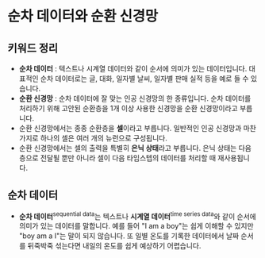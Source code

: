 # 순차 데이터와 순환 신경망

## 키워드 정리

- **순차 데이터** : 텍스트나 시계열 데이터와 같이 순서에 의미가 있는 데이터입니다. 대표적인 순차 데이터로는 글, 대화, 일자별 날씨, 일자별 판매 실적 등을 예로 들 수 있습니다.
- **순환 신경망** : 순차 데이터에 잘 맞는 인공 신경망의 한 종류입니다. 순차 데이터를 처리하기 위해 고안된 순환층을 1개 이상 사용한 신경망을 순환 신경망이라고 부릅니다.
- 순환 신경망에서는 종종 순환층을 **셀**이라고 부릅니다. 일반적인 인공 신경망과 마찬가지로 하나의 셀은 여러 개의 뉴런으로 구성됩니다.
- 순환 신경망에서는 셀의 출력을 특별히 **은닉 상태**라고 부릅니다. 은닉 상태는 다음 층으로 전달될 뿐만 아니라 셀이 다음 타임스텝의 데이터를 처리할 때 재사용됩니다.

## 순차 데이터

- **순차 데이터**<sup>sequential data</sup>는 텍스트나 **시계열 데이터**<sup>time series data</sup>와 같이 순서에 의미가 있는 데이터를 말합니다. 예를 들어 "I am a boy"는 쉽게 이해할 수 있지만 "boy am a I"는 말이 되지 않습니다. 또 일별 온도를 기록한 데이터에서 날짜 순서를 뒤죽박죽 섞는다면 내일의 온도를 쉽게 예상하기 어렵습니다.

